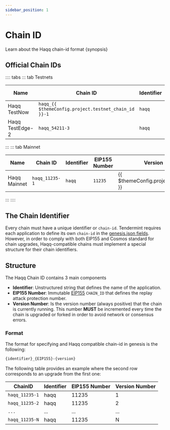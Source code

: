 ```yaml
---
sidebar_position: 1
---
```


# Chain ID

Learn about the Haqq chain-id format {synopsis}

## Official Chain IDs

:::: tabs
::: tab Testnets

| Name            | Chain ID                                             | Identifier | EIP155 Number                                 | Version Number |
| --------------- | ---------------------------------------------------- | ---------- | --------------------------------------------- | -------------- |
| Haqq TestNow    | `haqq_{{ $themeConfig.project.testnet_chain_id }}-1` | `haqq`     | `{{ $themeConfig.project.testnet_chain_id }}` | `1.2.0`        |
| Haqq TestEdge-2 | `haqq_54211-3`                                       | `haqq`     | `54211`                                       | `1.2.0`        |

:::
::: tab Mainnet

| Name         | Chain ID       | Identifier | EIP155 Number | Version Number                            |
| ------------ | -------------- | ---------- | ------------- | ----------------------------------------- |
| Haqq Mainnet | `haqq_11235-1` | `haqq`     | `11235`       | {{ $themeConfig.project.version_number }} |

:::
::::

## The Chain Identifier

Every chain must have a unique identifier or `chain-id`. Tendermint requires each application to
define its own `chain-id` in the [genesis.json fields](https://docs.tendermint.com/master/spec/core/genesis.html#genesis-fields). However, in order to comply with both EIP155 and Cosmos standard for chain upgrades, Haqq-compatible chains must implement a special structure for their chain identifiers.

## Structure

The Haqq Chain ID contains 3 main components

- **Identifier**: Unstructured string that defines the name of the application.
- **EIP155 Number**: Immutable [EIP155](https://github.com/ethereum/EIPs/blob/master/EIPS/eip-155.md) `CHAIN_ID` that defines the replay attack protection number.
- **Version Number**: Is the version number (always positive) that the chain is currently running.
  This number **MUST** be incremented every time the chain is upgraded or forked in order to avoid network or consensus errors.

### Format

The format for specifying and Haqq compatible chain-id in genesis is the following:

```bash
{identifier}_{EIP155}-{version}
```

The following table provides an example where the second row corresponds to an upgrade from the first one:

| ChainID        | Identifier | EIP155 Number | Version Number |
| -------------- | ---------- | ------------- | -------------- |
| `haqq_11235-1` | haqq       | 11235         | 1              |
| `haqq_11235-2` | haqq       | 11235         | 2              |
| `...`          | ...        | ...           | ...            |
| `haqq_11235-N` | haqq       | 11235         | N              |
